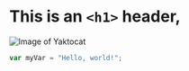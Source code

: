 # This is an `<h1>` header,
![Image of Yaktocat](https://octodex.github.com/images/yaktocat.png)
``` javascript
var myVar = "Hello, world!";
```
